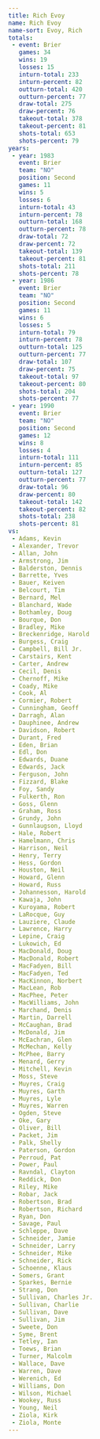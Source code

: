 ```yaml
---
title: Rich Evoy
name: Rich Evoy
name-sort: Evoy, Rich
totals:
 - event: Brier
   games: 34
   wins: 19
   losses: 15
   inturn-total: 233
   inturn-percent: 82
   outturn-total: 420
   outturn-percent: 77
   draw-total: 275
   draw-percent: 76
   takeout-total: 378
   takeout-percent: 81
   shots-total: 653
   shots-percent: 79
years:
 - year: 1983
   event: Brier
   team: "NO"
   position: Second
   games: 11
   wins: 5
   losses: 6
   inturn-total: 43
   inturn-percent: 78
   outturn-total: 168
   outturn-percent: 78
   draw-total: 72
   draw-percent: 72
   takeout-total: 139
   takeout-percent: 81
   shots-total: 211
   shots-percent: 78
 - year: 1986
   event: Brier
   team: "NO"
   position: Second
   games: 11
   wins: 6
   losses: 5
   inturn-total: 79
   inturn-percent: 78
   outturn-total: 125
   outturn-percent: 77
   draw-total: 107
   draw-percent: 75
   takeout-total: 97
   takeout-percent: 80
   shots-total: 204
   shots-percent: 77
 - year: 1990
   event: Brier
   team: "NO"
   position: Second
   games: 12
   wins: 8
   losses: 4
   inturn-total: 111
   inturn-percent: 85
   outturn-total: 127
   outturn-percent: 77
   draw-total: 96
   draw-percent: 80
   takeout-total: 142
   takeout-percent: 82
   shots-total: 238
   shots-percent: 81
vs:
 - Adams, Kevin
 - Alexander, Trevor
 - Allan, John
 - Armstrong, Jim
 - Balderston, Dennis
 - Barrette, Yves
 - Bauer, Keiven
 - Belcourt, Tim
 - Bernard, Mel
 - Blanchard, Wade
 - Bothamley, Doug
 - Bourque, Don
 - Bradley, Mike
 - Breckenridge, Harold
 - Burgess, Craig
 - Campbell, Bill Jr.
 - Carstairs, Kent
 - Carter, Andrew
 - Cecil, Denis
 - Chernoff, Mike
 - Coady, Mike
 - Cook, Al
 - Cormier, Robert
 - Cunningham, Geoff
 - Darragh, Alan
 - Dauphinee, Andrew
 - Davidson, Robert
 - Durant, Fred
 - Eden, Brian
 - Edl, Don
 - Edwards, Duane
 - Edwards, Jack
 - Ferguson, John
 - Fizzard, Blake
 - Foy, Sandy
 - Fulkerth, Ron
 - Goss, Glenn
 - Graham, Ross
 - Grundy, John
 - Gunnlaugson, Lloyd
 - Hale, Robert
 - Hamelmann, Chris
 - Harrison, Neil
 - Henry, Terry
 - Hess, Gordon
 - Houston, Neil
 - Howard, Glenn
 - Howard, Russ
 - Johannesson, Harold
 - Kawaja, John
 - Kuroyama, Robert
 - LaRocque, Guy
 - Lauziere, Claude
 - Lawrence, Harry
 - Lepine, Craig
 - Lukowich, Ed
 - MacDonald, Doug
 - MacDonald, Robert
 - MacFadyen, Bill
 - MacFadyen, Ted
 - MacKinnon, Norbert
 - MacLean, Rob
 - MacPhee, Peter
 - MacWilliams, John
 - Marchand, Denis
 - Martin, Darrell
 - McCaughan, Brad
 - McDonald, Jim
 - McEachran, Glen
 - McMechan, Kelly
 - McPhee, Barry
 - Menard, Gerry
 - Mitchell, Kevin
 - Moss, Steve
 - Muyres, Craig
 - Muyres, Garth
 - Muyres, Lyle
 - Muyres, Warren
 - Ogden, Steve
 - Oke, Gary
 - Oliver, Bill
 - Packet, Jim
 - Palk, Shelly
 - Paterson, Gordon
 - Perroud, Pat
 - Power, Paul
 - Ravndal, Clayton
 - Reddick, Don
 - Riley, Mike
 - Robar, Jack
 - Robertson, Brad
 - Robertson, Richard
 - Ryan, Don
 - Savage, Paul
 - Schleppe, Dave
 - Schneider, Jamie
 - Schneider, Larry
 - Schneider, Mike
 - Schneider, Rick
 - Schoenne, Klaus
 - Somers, Grant
 - Sparkes, Bernie
 - Strang, Don
 - Sullivan, Charles Jr.
 - Sullivan, Charlie
 - Sullivan, Dave
 - Sullivan, Jim
 - Sweete, Don
 - Syme, Brent
 - Tetley, Ian
 - Toews, Brian
 - Turner, Malcolm
 - Wallace, Dave
 - Warren, Dave
 - Werenich, Ed
 - Williams, Don
 - Wilson, Michael
 - Wookey, Russ
 - Young, Neil
 - Ziola, Kirk
 - Ziola, Monte
---
```


